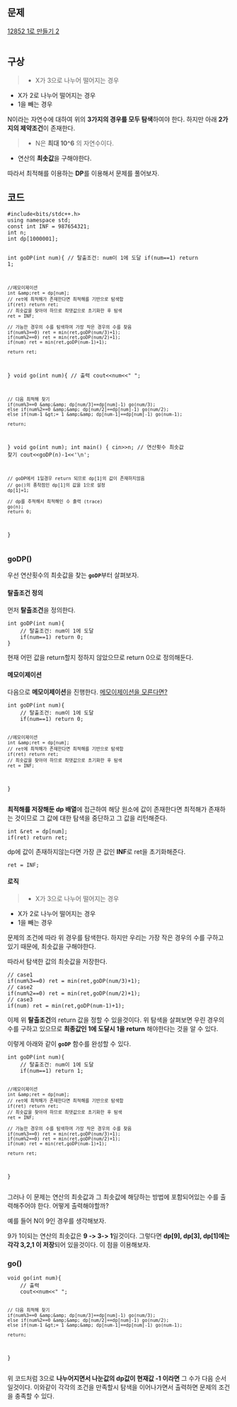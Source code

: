 <h2 id="문제">문제</h2>
<p><a href="https://www.acmicpc.net/problem/12852">12852 1로 만들기 2</a></p>
<p><img alt="" src="https://velog.velcdn.com/images/gmltn9233/post/e926b19e-2eac-429c-9065-450d4b6685cd/image.png" /></p>
<h2 id="구상">구상</h2>
<blockquote>
<ul>
<li>X가 3으로 나누어 떨어지는 경우</li>
</ul>
</blockquote>
<ul>
<li>X가 2로 나누어 떨어지는 경우</li>
<li>1을 빼는 경우</li>
</ul>
<p>N이라는 자연수에 대하여 위의 <strong>3가지의 경우를 모두 탐색</strong>하여야 한다.
하지만 아래 <strong>2가지의 제약조건</strong>이 존재한다.</p>
<blockquote>
<ul>
<li>N은 <strong>최대 10^6</strong> 의 자연수이다.</li>
</ul>
</blockquote>
<ul>
<li>연산의 <strong>최솟값</strong>을 구해야한다.</li>
</ul>
<p>따라서 최적해를 이용하는 <strong>DP</strong>를 이용해서 문제를 풀어보자.</p>
<h2 id="코드">코드</h2>
<pre><code class="language-c">#include&lt;bits/stdc++.h&gt; 
using namespace std;
const int INF = 987654321;
int n;
int dp[1000001];

int goDP(int num){
    // 탈출조건: num이 1에 도달 
    if(num==1) return 1;

    //메모이제이션 
    int &amp;ret = dp[num];
    // ret에 최적해가 존재한다면 최적해를 기반으로 탐색함 
    if(ret) return ret;
    // 최솟값을 찾아야 하므로 최댓값으로 초기화한 후 탐색 
    ret = INF;

    // 가능한 경우의 수를 탐색하여 가장 작은 경우의 수를 찾음 
    if(num%3==0) ret = min(ret,goDP(num/3)+1);
    if(num%2==0) ret = min(ret,goDP(num/2)+1);
    if(num) ret = min(ret,goDP(num-1)+1);

    return ret;
}
void go(int num){
    // 출력 
    cout&lt;&lt;num&lt;&lt;&quot; &quot;;

    // 다음 최적해 찾기 
    if(num%3==0 &amp;&amp; dp[num/3]==dp[num]-1) go(num/3);
    else if(num%2==0 &amp;&amp; dp[num/2]==dp[num]-1) go(num/2);
    else if(num-1 &gt;= 1 &amp;&amp; dp[num-1]==dp[num]-1) go(num-1); 

    return;
}
void go(int num);
int main() {
    cin&gt;&gt;n;
    // 연산횟수 최솟값 찾기 
    cout&lt;&lt;goDP(n)-1&lt;&lt;'\n';

    // goDP에서 1일경우 return 되므로 dp[1]의 값이 존재하지않음 
    // go()의 종착점인 dp[1]의 값을 1으로 설정 
    dp[1]=1;

    // dp를 추적해서 최적해인 수 출력 (trace) 
    go(n);
    return 0;
}</code></pre>
<h3 id="godp">goDP()</h3>
<p>우선 연산횟수의 최솟값을 찾는 <strong><code>goDP</code></strong>부터 살펴보자.</p>
<h4 id="탈출조건-정의">탈출조건 정의</h4>
<p>먼저 <strong>탈출조건</strong>을 정의한다.</p>
<pre><code class="language-c">int goDP(int num){
    // 탈출조건: num이 1에 도달 
    if(num==1) return 0;
}</code></pre>
<p>현재 어떤 값을 return할지 정하지 않았으므로 return 0으로 정의해둔다.</p>
<h4 id="메모이제이션">메모이제이션</h4>
<p>다음으로 <strong>메모이제이션</strong>을 진행한다.
<a href="https://velog.io/@gmltn9233/%EC%95%8C%EA%B3%A0%EB%A6%AC%EC%A6%98-DP-%EB%8B%A4%EC%9D%B4%EB%82%98%EB%AF%B9-%ED%94%84%EB%A1%9C%EA%B7%B8%EB%9E%98%EB%B0%8D">메모이제이션을 모른다면?</a></p>
<pre><code class="language-c">int goDP(int num){
    // 탈출조건: num이 1에 도달 
    if(num==1) return 0;

    //메모이제이션 
    int &amp;ret = dp[num];
    // ret에 최적해가 존재한다면 최적해를 기반으로 탐색함 
    if(ret) return ret;
    // 최솟값을 찾아야 하므로 최댓값으로 초기화한 후 탐색 
    ret = INF;
}</code></pre>
<p><strong>최적해를 저장해둔 dp 배열</strong>에 접근하여 해당 원소에 값이 존재한다면 최적해가 존재하는 것이므로 그 값에 대한 탐색을 중단하고 그 값을 리턴해준다.</p>
<pre><code class="language-c">int &amp;ret = dp[num];
if(ret) return ret;</code></pre>
<p>dp에 값이 존재하지않는다면 가장 큰 값인 <strong>INF</strong>로 ret을 초기화해준다.</p>
<pre><code class="language-c">ret = INF;</code></pre>
<h4 id="로직">로직</h4>
<blockquote>
<ul>
<li>X가 3으로 나누어 떨어지는 경우</li>
</ul>
</blockquote>
<ul>
<li>X가 2로 나누어 떨어지는 경우</li>
<li>1을 빼는 경우</li>
</ul>
<p>문제의 조건에 따라 위 경우를 탐색한다.
하지만 우리는 가장 작은 경우의 수를 구하고 있기 때문에, 최솟값을 구해야한다.</p>
<p>따라서 탐색한 값의 최솟값을 저장한다.</p>
<pre><code class="language-c">// case1
if(num%3==0) ret = min(ret,goDP(num/3)+1);
// case2
if(num%2==0) ret = min(ret,goDP(num/2)+1);
// case3
if(num) ret = min(ret,goDP(num-1)+1);</code></pre>
<p>이제 위 <strong>탈출조건</strong>의 return 값을 정할 수 있을것이다.
위 탐색을 살펴보면 우린 경우의 수를 구하고 있으므로 <strong>최종값인 1에 도달시 1을 return</strong> 해야한다는 것을 알 수 있다.
<img alt="" src="https://velog.velcdn.com/images/gmltn9233/post/a70c6923-6a4a-4112-9fbb-3f2a29f40553/image.png" /></p>
<p>이렇게 아래와 같이 <strong><code>goDP</code></strong> 함수를 완성할 수 있다.</p>
<pre><code class="language-c">int goDP(int num){
    // 탈출조건: num이 1에 도달 
    if(num==1) return 1;

    //메모이제이션 
    int &amp;ret = dp[num];
    // ret에 최적해가 존재한다면 최적해를 기반으로 탐색함 
    if(ret) return ret;
    // 최솟값을 찾아야 하므로 최댓값으로 초기화한 후 탐색 
    ret = INF;

    // 가능한 경우의 수를 탐색하여 가장 작은 경우의 수를 찾음 
    if(num%3==0) ret = min(ret,goDP(num/3)+1);
    if(num%2==0) ret = min(ret,goDP(num/2)+1);
    if(num) ret = min(ret,goDP(num-1)+1);

    return ret;
}</code></pre>
<p>그러나 이 문제는 연산의 최솟값과 그 최솟값에 해당하는 방법에 포함되어있는 수를 출력해주어야 한다. 어떻게 출력해야할까?</p>
<p>예를 들어 N이 9인 경우를 생각해보자.</p>
<p>9가 1이되는 연산의 최솟값은 <strong>9 -&gt; 3-&gt; 1</strong>일것이다.
그렇다면 <strong>dp[9], dp[3], dp[1]에는 각각 3,2,1 이 저장</strong>되어 있을것이다.
이 점을 이용해보자.</p>
<h3 id="go">go()</h3>
<pre><code class="language-c">void go(int num){
    // 출력 
    cout&lt;&lt;num&lt;&lt;&quot; &quot;;

    // 다음 최적해 찾기 
    if(num%3==0 &amp;&amp; dp[num/3]==dp[num]-1) go(num/3);
    else if(num%2==0 &amp;&amp; dp[num/2]==dp[num]-1) go(num/2);
    else if(num-1 &gt;= 1 &amp;&amp; dp[num-1]==dp[num]-1) go(num-1); 

    return;
}</code></pre>
<p>위 코드처럼 3으로 <strong>나누어지면서 나눈값의 dp값이 현재값 -1 이라면</strong> 그 수가 다음 순서일것이다.
이와같이 각각의 조건을 만족할시 탐색을 이어나가면서 출력하면 문제의 조건을 충족할 수 있다.</p>